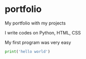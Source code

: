 # portfolio
My portfolio with my projects

I write codes on Python, HTML, CSS



My first program was very easy
```python
print('hello world')
```
